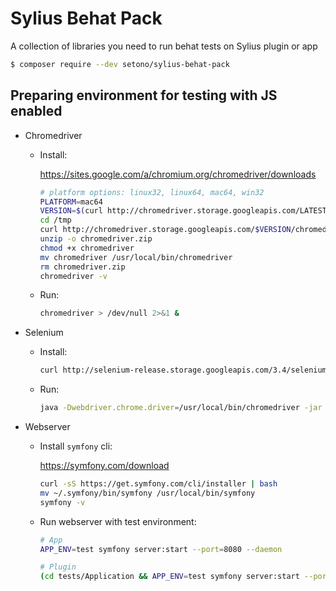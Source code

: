 # Sylius Behat Pack

A collection of libraries you need to run behat tests on Sylius plugin or app

```bash
$ composer require --dev setono/sylius-behat-pack
```

## Preparing environment for testing with JS enabled

* Chromedriver

  * Install:

    https://sites.google.com/a/chromium.org/chromedriver/downloads

    ```bash
    # platform options: linux32, linux64, mac64, win32
    PLATFORM=mac64
    VERSION=$(curl http://chromedriver.storage.googleapis.com/LATEST_RELEASE)
    cd /tmp
    curl http://chromedriver.storage.googleapis.com/$VERSION/chromedriver_$PLATFORM.zip > chromedriver.zip
    unzip -o chromedriver.zip
    chmod +x chromedriver
    mv chromedriver /usr/local/bin/chromedriver
    rm chromedriver.zip
    chromedriver -v
    ```

  * Run:

    ```bash
    chromedriver > /dev/null 2>&1 &
    ```

* Selenium

  * Install:

    ```bash
    curl http://selenium-release.storage.googleapis.com/3.4/selenium-server-standalone-3.4.0.jar > /usr/local/bin/selenium.jar
    ```

  * Run:

    ```bash
    java -Dwebdriver.chrome.driver=/usr/local/bin/chromedriver -jar /usr/local/bin/selenium.jar > /dev/null 2>&1 &
    ```

* Webserver

  * Install `symfony` cli:

    https://symfony.com/download

    ```bash
    curl -sS https://get.symfony.com/cli/installer | bash
    mv ~/.symfony/bin/symfony /usr/local/bin/symfony
    symfony -v
    ```

  * Run webserver with test environment:

    ```bash
    # App
    APP_ENV=test symfony server:start --port=8080 --daemon

    # Plugin
    (cd tests/Application && APP_ENV=test symfony server:start --port=8080 --daemon)
    ```
